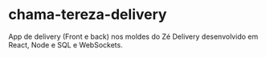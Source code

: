 # chama-tereza-delivery
App de delivery (Front e back) nos moldes do Zé Delivery desenvolvido em React, Node e SQL e WebSockets.
